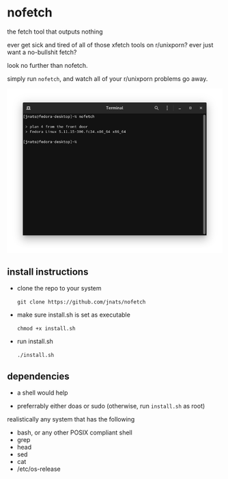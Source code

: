 # nofetch
the fetch tool that outputs nothing

ever get sick and tired of all of those xfetch tools on r/unixporn?
ever just want a no-bullshit fetch?

look no further than nofetch.

simply run `nofetch`, and watch all of your r/unixporn problems go away.

![](screenshot.png)

## install instructions

- clone the repo to your system

  `git clone https://github.com/jnats/nofetch`

- make sure install.sh is set as executable

  `chmod +x install.sh`

- run install.sh

  `./install.sh`
  
## dependencies

- a shell would help

- preferrably either doas or sudo (otherwise, run `install.sh` as root)

realistically any system that has the following

- bash, or any other POSIX compliant shell
- grep
- head
- sed
- cat
- /etc/os-release
